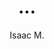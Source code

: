 ---
layout: none
school-year: 2018-2019
categories: student-project
title:  "..."
author: "Isaac M."
description:

author-url: "https://scratch.mit.edu/users/sir_talon/"
project-id: ""
---